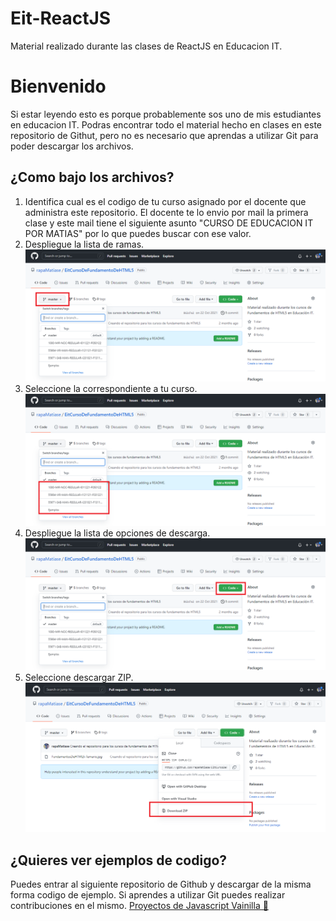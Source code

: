 # Eit-ReactJS
Material realizado durante las clases de ReactJS en Educacion IT.

# Bienvenido 

Si estar leyendo esto es porque probablemente sos uno de mis estudiantes en educacion IT. Podras encontrar todo el material hecho en clases en este repositorio de Githut, pero no es necesario que aprendas a utilizar Git para poder descargar los archivos.

## ¿Como bajo los archivos?

1. Identifica cual es el codigo de tu curso asignado por el docente que administra este repositorio. El docente te lo envio por mail la primera clase y este mail tiene el siguiente asunto "CURSO DE EDUCACION IT POR MATIAS" por lo que puedes buscar con ese valor. 
2. Despliegue la lista de ramas.
![alt text](https://github.com/rapaMatiase/EitCursoDeIntroduccionJS/blob/main/Img/paso2.png "Paso 2")
3. Seleccione la correspondiente a tu curso.
![alt text](https://github.com/rapaMatiase/EitCursoDeIntroduccionJS/blob/main/Img/paso3.png "Paso 3")
4. Despliegue la lista de opciones de descarga.
![alt text](https://github.com/rapaMatiase/EitCursoDeIntroduccionJS/blob/main/Img/paso4.png "Paso 4")
5. Seleccione descargar ZIP.
![alt text](https://github.com/rapaMatiase/EitCursoDeIntroduccionJS/blob/main/Img/paso5.png "Paso 5")

## ¿Quieres ver ejemplos de codigo?

Puedes entrar al siguiente repositorio de Github y descargar de la misma forma codigo de ejemplo. Si aprendes a utilizar Git puedes realizar contribuciones en el mismo.
[Proyectos de Javascript Vainilla 🍦](https://github.com/rapaMatiase/Ideas-JavascriptVainilla)




